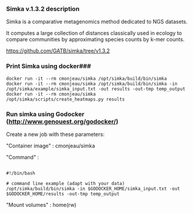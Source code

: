 ### Simka v.1.3.2 description ###

Simka is a comparative metagenomics method dedicated to NGS datasets. 

It computes a large collection of distances classically used in ecology to compare communities by approximating species counts by k-mer counts.

https://github.com/GATB/simka/tree/v1.3.2

### Print Simka using docker###

```
docker run -it --rm cmonjeau/simka /opt/simka/build/bin/simka
docker run -it --rm cmonjeau/simka /opt/simka/build/bin/simka -in /opt/simka/example/simka_input.txt -out results -out-tmp temp_output
docker run -it --rm cmonjeau/simka /opt/simka/scripts/create_heatmaps.py results
```

### Run simka using Godocker (http://www.genouest.org/godocker/)

Create a new job with these parameters:

"Container image" : cmonjeau/simka

"Command" : 

```

#!/bin/bash

# command line example (adapt with your data)
/opt/simka/build/bin/simka -in $GODOCKER_HOME/simka_input.txt -out $GODOCKER_HOME/results -out-tmp temp_output

```

"Mount volumes" : home(rw)


